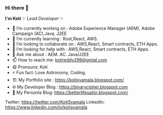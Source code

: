 ### Hi there 👋


**I'm Koti** ✨ _Lead Developer_ ✨

- 🔭 I’m currently working on : Adobe Experience Manager (AEM), Adobe Campaign (AC),Java, J2EE 
- 🌱 I’m currently learning : Rust,React, AWS.
- 👯 I’m looking to collaborate on : AWS,React, Smart contracts, ETH Apps.
- 🤔 I’m looking for help with : AWS,React, Smart contracts, ETH Apps.
- 💬 Ask me about : AEM. AC. Java/J2EE
- 📫 How to reach me: kotireddy299@gmial.com
- 😄 Pronouns: Koti
- ⚡ Fun fact: Love Astronomy, Coding.
- 🏗️ My Portfolio site : https://kotisyamala.blogspot.com/
- 🌐 My Developer Blog : https://binarycipher.blogspot.com
- 💙 My Personla Blog: https://betterlifesailor.blogspot.com/

Twitter: https://twitter.com/KotiSyamala
LinkedIn: https://www.linkedin.com/in/kotisyamala
